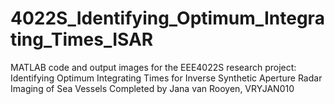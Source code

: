 # 4022S_Identifying_Optimum_Integrating_Times_ISAR
MATLAB code and output images for the EEE4022S research project: Identifying Optimum Integrating Times for Inverse Synthetic Aperture Radar Imaging of Sea Vessels
Completed by Jana van Rooyen, VRYJAN010
